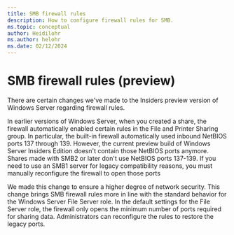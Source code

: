 ```yaml
---
title: SMB firewall rules
description: How to configure firewall rules for SMB.
ms.topic: conceptual
author: Heidilohr
ms.author: helohr
ms.date: 02/12/2024
---
```

# SMB firewall rules (preview)

<!---PREVIEW notification goes here--->

There are certain changes we've made to the Insiders preview version of Windows Server regarding firewall rules.

In earlier versions of Windows Server, when you created a share, the firewall automatically enabled certain rules in the File and Printer Sharing group. In particular, the built-in firewall automatically used inbound NetBIOS ports 137 through 139. However, the current preview build of Windows Server Insiders Edition doesn't contain those NetBIOS ports anymore. Shares made with SMB2 or later don't use NetBIOS ports 137-139. If you need to use an SMB1 server for legacy compatibility reasons, you must manually reconfigure the firewall to open those ports

We made this change to ensure a higher degree of network security. This change brings SMB firewall rules more in line with the standard behavior for the Windows Server File Server role. In the default settings for the File Server role, the firewall only opens the minimum number of ports required for sharing data. Administrators can reconfigure the rules to restore the legacy ports.